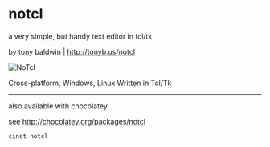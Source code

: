 notcl
=====

a very simple, but handy text editor in tcl/tk

by tony baldwin | http://tonyb.us/notcl

![NoTcl](http://tonybaldwin.homelinux.net/images/notclshot201402041200.png)

Cross-platform, Windows, Linux
Written in Tcl/Tk

---------
also available with chocolatey

see http://chocolatey.org/packages/notcl

`cinst notcl`

